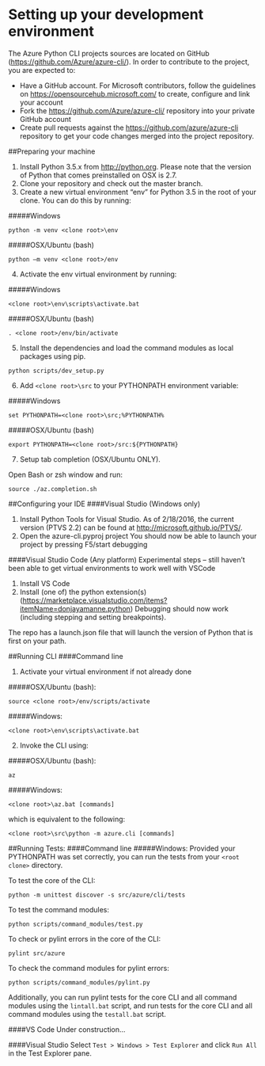 ﻿Setting up your development environment
========================================
The Azure Python CLI projects sources are located on GitHub (https://github.com/Azure/azure-cli/). In order to contribute to the project, you are expected to: 
-	Have a GitHub account. For Microsoft contributors, follow the guidelines on https://opensourcehub.microsoft.com/ to create, configure and link your account
-	Fork the  https://github.com/Azure/azure-cli/ repository into your private GitHub account
-	Create pull requests against the https://github.com/azure/azure-cli repository to get your code changes merged into the project repository.

##Preparing your machine
1.	Install Python 3.5.x from http://python.org. Please note that the version of Python that comes preinstalled on OSX is 2.7. 
2.	Clone your repository and check out the master branch.
3.	Create a new virtual environment “env” for Python 3.5 in the root of your clone. You can do this by running:

  #####Windows
  ```BatchFile
  python -m venv <clone root>\env
  ```
  #####OSX/Ubuntu (bash)
  ```Shell
  python –m venv <clone root>/env
  ```
4.  Activate the env virtual environment by running:

  #####Windows
  ```BatchFile
  <clone root>\env\scripts\activate.bat
  ```
  #####OSX/Ubuntu (bash)
  ```Shell
  . <clone root>/env/bin/activate
  ```

5.	Install the dependencies and load the command modules as local packages using pip.
  ```Shell
  python scripts/dev_setup.py
  ```
6.  Add `<clone root>\src` to your PYTHONPATH environment variable:

  #####Windows
  ```BatchFile
  set PYTHONPATH=<clone root>\src;%PYTHONPATH%
  ```
  #####OSX/Ubuntu (bash)
  ```Shell
  export PYTHONPATH=<clone root>/src:${PYTHONPATH}
  ```
7.  Setup tab completion (OSX/Ubuntu ONLY).

  Open Bash or zsh window and run:
  
  ```Shell
  source ./az.completion.sh
  ```

##Configuring your IDE
####Visual Studio (Windows only)
1.	Install Python Tools for Visual Studio. As of 2/18/2016, the current version (PTVS 2.2) can be found at http://microsoft.github.io/PTVS/.
2.	Open the azure-cli.pyproj project
You should now be able to launch your project by pressing F5/start debugging

####Visual Studio Code (Any platform)
Experimental steps – still haven’t been able to get virtual environments to work well with VSCode

1.	Install VS Code
2.	Install (one of) the python extension(s) (https://marketplace.visualstudio.com/items?itemName=donjayamanne.python)
Debugging should now work (including stepping and setting breakpoints). 

The repo has a launch.json file that will launch the version of Python that is first on your path. 

##Running CLI
####Command line
1.  Activate your virtual environment if not already done

  #####OSX/Ubuntu (bash):
  ```Shell
  source <clone root>/env/scripts/activate
  ```

  #####Windows:
  ```BatchFile
  <clone root>\env\scripts\activate.bat
  ```

2.  Invoke the CLI using:

  #####OSX/Ubuntu (bash):
  ```Shell
  az
  ```

  #####Windows:
  ```BatchFile
  <clone root>\az.bat [commands]
  ```
  which is equivalent to the following:
  ```BatchFile
  <clone root>\src\python -m azure.cli [commands]
  ```

##Running Tests:
####Command line
#####Windows:
  Provided your PYTHONPATH was set correctly, you can run the tests from your `<root clone>` directory.

  To test the core of the CLI:
  ```BatchFile
  python -m unittest discover -s src/azure/cli/tests
  ```
 
  To test the command modules:
  ```BatchFile
  python scripts/command_modules/test.py
  ```

  To check or pylint errors in the core of the CLI:
  ```BatchFile
  pylint src/azure
  ```

  To check the command modules for pylint errors:
  ```Batch
  python scripts/command_modules/pylint.py
  ```

  Additionally, you can run pylint tests for the core CLI and all command modules using the `lintall.bat` script, and run tests for the core CLI and all command modules using the `testall.bat` script.

####VS Code
  Under construction...
  
####Visual Studio
  Select `Test > Windows > Test Explorer` and click `Run All` in the Test Explorer pane.

